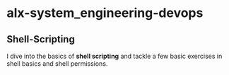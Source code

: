 # alx-system_engineering-devops

## Shell-Scripting

I dive into the basics of **shell scripting** and tackle a few basic exercises in shell basics and shell permissions.
